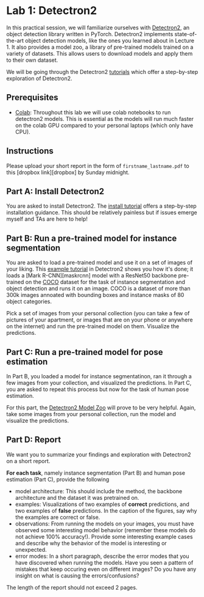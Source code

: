 # Lab 1: Detectron2

In this practical session, we will familiarize ourselves with [Detectron2][d2], an object detection library written in PyTorch. Detectron2 implements state-of-the-art object detection models, like the ones you learned about in Lecture 1. It also provides a model zoo, a library of pre-trained models trained on a variety of datasets. This allows users to download models and apply them to their own dataset. 

We will be going through the Detectron2 [tutorials][d2tut] which offer a step-by-step exploration of Detectron2.

## Prerequisites
* [Colab][colab]: Throughout this lab we will use colab notebooks to run detectron2 models. This is essential as the models will run much faster on the colab GPU compared to your personal laptops (which only have CPU). 

## Instructions
Please upload your short report in the form of `firstname_lastname.pdf` to this [dropbox link][dropbox] by Sunday midnight. 

## Part A: Install Detectron2 

You are asked to install Detectron2. The [install tutorial][d2inst] offers a step-by-step installation guidance. This should be relatively painless but if issues emerge myself and TAs are here to help!

## Part B: Run a pre-trained model for instance segmentation

You are asked to load a pre-trained model and use it on a set of images of your liking. This [example tutorial][d2run] in Detectron2 shows you how it's done; it loads a [Mark R-CNN][maskrcnn] model with a ResNet50 backbone pre-trained on the [COCO][coco] dataset for the task of instance segmentation and object detection and runs it on an image. COCO is a dataset of more than 300k images annoated with bounding boxes and instance masks of 80 object categories. 

Pick a set of images from your personal collection (you can take a few of pictures of your apartment, or images that are on your phone or anywhere on the internet) and run the pre-trained model on them. Visualize the predictions.

## Part C: Run a pre-trained model for pose estimation 

In Part B, you loaded a model for instance segmentatinon, ran it through a few images from your collection, and visualized the predictions. In Part C, you are asked to repeat this process but now for the task of human pose estimation.

For this part, the [Detectron2 Model Zoo][d2zoo] will prove to be very helpful. Again, take some images from your personal collection, run the model and visualize the predictions. 

## Part D: Report

We want you to summarize your findings and exploration with Detectron2 on a short report. 

__For each task__, namely instance segmentation (Part B) and human pose estimation (Part C), provide the following
* model architecture: This should include the method, the backbone architecture and the dataset it was pretrained on.
* examples: Visualizations of two examples of __correct__ predictions, and two examples of __false__ predictions. In the caption of the figures, say why the examples are correct or false.
* observations: From running the models on your images, you must have observed some interesting model behavior (remember these models do not achieve 100% accuracy!). Provide some interesting example cases and describe why the behavior of the model is interesting or unexpected. 
* error modes: In a short paragraph, describe the error modes that you have discovered when running the models. Have you seen a pattern of mistakes that keep occuring even on different images? Do you have any insight on what is causing the errors/confusions? 

The length of the report should not exceed 2 pages.


[d2]: https://github.com/facebookresearch/detectron2
[d2tut]: https://colab.research.google.com/drive/16jcaJoc6bCFAQ96jDe2HwtXj7BMD_-m5
[d2inst]: https://colab.research.google.com/drive/16jcaJoc6bCFAQ96jDe2HwtXj7BMD_-m5#scrollTo=vM54r6jlKTII
[d2run]: https://colab.research.google.com/drive/16jcaJoc6bCFAQ96jDe2HwtXj7BMD_-m5#scrollTo=Vk4gID50K03a
[coco]: http://cocodataset.org/#home
[d2zoo]: https://github.com/facebookresearch/detectron2/blob/master/MODEL_ZOO.md
[colab]: https://colab.research.google.com/